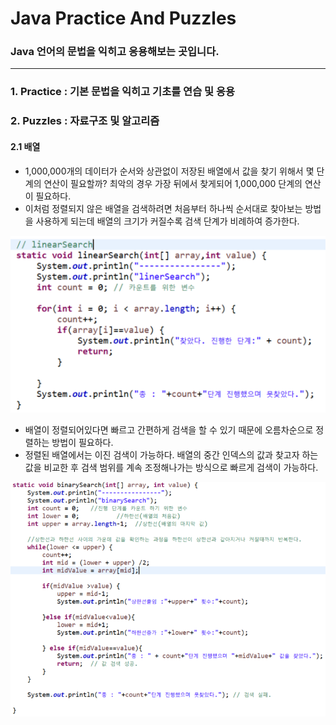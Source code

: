 # Java Practice And Puzzles
### Java 언어의 문법을 익히고 응용해보는 곳입니다.
---
### 1. Practice : 기본 문법을 익히고 기초를 연습 및 응용
### 2. Puzzles : 자료구조 및 알고리즘
#### 2.1 배열
- 1,000,000개의 데이터가 순서와 상관없이 저장된 배열에서 값을 찾기 위해서 몇 단계의 연산이 필요할까? 최악의 경우 가장 뒤에서 찾게되어 1,000,000 단계의 연산이 필요하다. 
- 이처럼 정렬되지 않은 배열을 검색하려면 처음부터 하나씩 순서대로 찾아보는 방법을 사용하게 되는데 배열의 크기가 커질수록 검색 단계가 비례하여 증가한다. 

![2_1_linearSearch](./puzzle_img/2_1_linearSearch.png)


- 배열이 정렬되어있다면 빠르고 간편하게 검색을 할 수 있기 때문에 오름차순으로 정렬하는 방법이 필요하다.
- 정렬된 배열에서는 이진 검색이 가능하다. 배열의 중간 인덱스의 값과 찾고자 하는 값을 비교한 후 검색 범위를 계속 조정해나가는 방식으로 빠르게 검색이 가능하다. 

![2_2_BinarySearch](./puzzle_img/2_2_BinarySearch.png)
